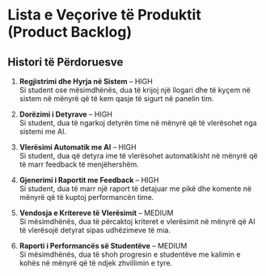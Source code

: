 # Lista e Veçorive të Produktit (Product Backlog)

## Histori të Përdoruesve

1. **Regjistrimi dhe Hyrja në Sistem** – HIGH  
   Si student ose mësimdhënës, dua të krijoj një llogari dhe të kyçem në sistem në mënyrë që të kem qasje të sigurt në panelin tim.

2. **Dorëzimi i Detyrave** – HIGH  
   Si student, dua të ngarkoj detyrën time në mënyrë që të vlerësohet nga sistemi me AI.

3. **Vlerësimi Automatik me AI** – HIGH  
   Si student, dua që detyra ime të vlerësohet automatikisht në mënyrë që të marr feedback të menjëhershëm.

4. **Gjenerimi i Raportit me Feedback** – HIGH  
   Si student, dua të marr një raport të detajuar me pikë dhe komente në mënyrë që të kuptoj performancën time.

5. **Vendosja e Kritereve të Vlerësimit** – MEDIUM  
   Si mësimdhënës, dua të përcaktoj kriteret e vlerësimit në mënyrë që AI të vlerësojë detyrat sipas udhëzimeve të mia.

6. **Raporti i Performancës së Studentëve** – MEDIUM  
   Si mësimdhënës, dua të shoh progresin e studentëve me kalimin e kohës në mënyrë që të ndjek zhvillimin e tyre.
